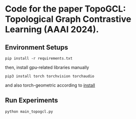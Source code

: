 # Code for the paper TopoGCL: Topological Graph Contrastive Learning (AAAI 2024).
## Environment Setups
```
pip install -r requirements.txt
```
then, install gpu-related libraries manually
```
pip3 install torch torchvision torchaudio
```
and also torch-geometric according to [install](https://pytorch-geometric.readthedocs.io/en/latest/install/installation.html)

## Run Experiments
```
python main_topogcl.py
```
